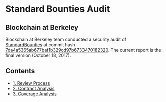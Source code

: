 # Standard Bounties Audit

## Blockchain at Berkeley


Blockchain at Berkeley team conducted a security audit of [StandardBounties](https://github.com/ConsenSys/StandardBounties) at commit hash [7da4a5365ab677baf1b329cd97b6733470182320](https://github.com/ConsenSys/StandardBounties/commit/7da4a5365ab677baf1b329cd97b6733470182320). The current report is the final version (October 18, 2017).

## Contents

* [1. Review Process](./report/1_process.md)
* [2. Contract Analysis](./report/2_contract_analysis.md)
* [3. Coverage Analysis](./report/3_coverage.md)
